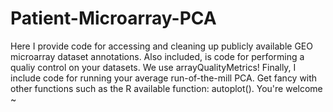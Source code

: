 # Patient-Microarray-PCA

Here I provide code for accessing and cleaning up publicly available GEO microarray dataset annotations.
Also included, is code for performing a qualiy control on your datasets. We use arrayQualityMetrics!
Finally, I include code for running your average run-of-the-mill PCA. Get fancy with other functions such as the R available function: autoplot(). 
You're welcome ~
